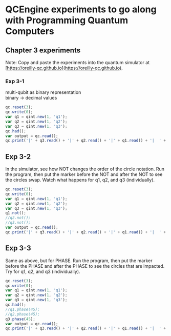 # QCEngine experiments to go along with Programming Quantum Computers
## Chapter 3 experiments

Note: Copy and paste the experiments into the quantum simulator at [https://oreilly-qc.github.io](https://oreilly-qc.github.io).  

### Exp 3-1
multi-qubit as binary representation  
binary -> decimal values  

```js
qc.reset(3);
qc.write(0);
var q1 = qint.new(1, 'q1');
var q2 = qint.new(1, 'q2');
var q3 = qint.new(1, 'q3');
qc.had();
var output = qc.read();
qc.print('|' + q3.read() + '|' + q2.read() + '|' + q1.read() + '|  ' + output + '\n');
```

## Exp 3-2
In the simulator, see how NOT changes the order of the circle notation. Run the program, then put the marker before the NOT and after the NOT to see the circles swap. Watch what happens for q1, q2, and q3 (individually).  

```js
qc.reset(3);
qc.write(0);
var q1 = qint.new(1, 'q1');
var q2 = qint.new(1, 'q2');
var q3 = qint.new(1, 'q3');
q1.not();
//q2.not();
//q3.not();
var output = qc.read();
qc.print('|' + q3.read() + '|' + q2.read() + '|' + q1.read() + '|  ' + output + '\n');
```

## Exp 3-3
Same as above, but for PHASE. Run the program, then put the marker before the PHASE and after the PHASE to see the circles that are impacted. Try for q1, q2, and q3 (individually).  

```js
qc.reset(3);
qc.write(0);
var q1 = qint.new(1, 'q1');
var q2 = qint.new(1, 'q2');
var q3 = qint.new(1, 'q3');
qc.had();
//q1.phase(45);
//q2.phase(45);
q3.phase(45);
var output = qc.read();
qc.print('|' + q3.read() + '|' + q2.read() + '|' + q1.read() + '|  ' + output + '\n');
```
